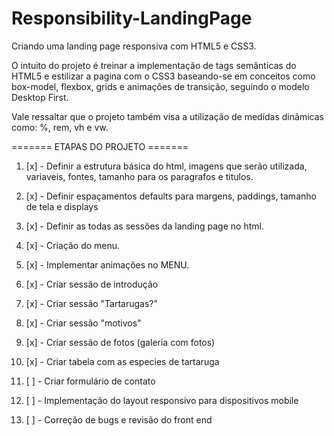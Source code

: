 # Responsibility-LandingPage

Criando uma landing page responsiva com HTML5 e CSS3.

O intuito do projeto é treinar a implementação de tags semânticas do HTML5 e estilizar a pagina com o CSS3 baseando-se em conceitos como box-model, flexbox, grids e animações de transição, seguindo o modelo Desktop First.

Vale ressaltar que o projeto também visa a utilização de medidas dinâmicas como: %, rem, vh e vw.

======= ETAPAS DO PROJETO =======

1.  [x] - Definir a estrutura básica do html, imagens que serão utilizada, variaveis, fontes, tamanho para os paragrafos e titulos.

1.  [x] - Definir espaçamentos defaults para margens, paddings, tamanho de tela e displays
1.  [x] - Definir as todas as sessões da landing page no html.

1.  [x] - Criação do menu.
1.  [x] - Implementar animações no MENU.

1.  [x] - Criar sessão de introdução
1.  [x] - Criar sessão "Tartarugas?"
1.  [x] - Criar sessão "motivos"
1.  [x] - Criar sessão de fotos (galeria com fotos)
1.  [x] - Criar tabela com as especies de tartaruga
1.  [ ] - Criar formulário de contato
1.  [ ] - Implementação do layout responsivo para dispositivos mobile
1.  [ ] - Correção de bugs e revisão do front end
